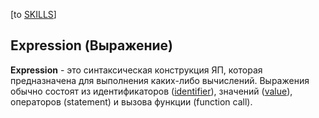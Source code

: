 \[to [SKILLS](/SKILLS.md)\]

## **Expression** (Выражение)
  
**Expression** - это синтаксическая конструкция ЯП, которая предназначена для выполнения каких-либо вычислений. Выражения обычно состоят из идентификаторов ([identifier](SKILLS/Fundamental/Identifier.md)), значений ([value](SKILLS/Fundamental/Value.md)), операторов (statement) и вызова функции (function call).
